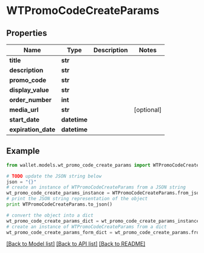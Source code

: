 # WTPromoCodeCreateParams


## Properties

Name | Type | Description | Notes
------------ | ------------- | ------------- | -------------
**title** | **str** |  | 
**description** | **str** |  | 
**promo_code** | **str** |  | 
**display_value** | **str** |  | 
**order_number** | **int** |  | 
**media_url** | **str** |  | [optional] 
**start_date** | **datetime** |  | 
**expiration_date** | **datetime** |  | 

## Example

```python
from wallet.models.wt_promo_code_create_params import WTPromoCodeCreateParams

# TODO update the JSON string below
json = "{}"
# create an instance of WTPromoCodeCreateParams from a JSON string
wt_promo_code_create_params_instance = WTPromoCodeCreateParams.from_json(json)
# print the JSON string representation of the object
print WTPromoCodeCreateParams.to_json()

# convert the object into a dict
wt_promo_code_create_params_dict = wt_promo_code_create_params_instance.to_dict()
# create an instance of WTPromoCodeCreateParams from a dict
wt_promo_code_create_params_form_dict = wt_promo_code_create_params.from_dict(wt_promo_code_create_params_dict)
```
[[Back to Model list]](../README.md#documentation-for-models) [[Back to API list]](../README.md#documentation-for-api-endpoints) [[Back to README]](../README.md)


